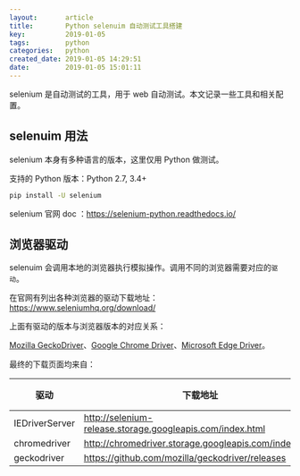 ```yaml
---
layout:       article
title:        Python selenuim 自动测试工具搭建
key:          2019-01-05
tags:         python
categories:   python
created_date: 2019-01-05 14:29:51
date:         2019-01-05 15:01:11
---
```


selenium 是自动测试的工具，用于 web 自动测试。本文记录一些工具和相关配置。

<!--more-->

## selenuim 用法

selenium 本身有多种语言的版本，这里仅用 Python 做测试。

支持的 Python 版本：Python 2.7, 3.4+

```sh
pip install -U selenium
```

selenium 官网 doc ：<https://selenium-python.readthedocs.io/>

## 浏览器驱动

selenuim 会调用本地的浏览器执行模拟操作。调用不同的浏览器需要对应的`驱动`。

在官网有列出各种浏览器的驱动下载地址：<https://www.seleniumhq.org/download/>

上面有驱动的版本与浏览器版本的对应关系：

[Mozilla GeckoDriver](https://github.com/mozilla/geckodriver/releases/)、[Google Chrome Driver](https://sites.google.com/a/chromium.org/chromedriver/)、[Microsoft Edge Driver](https://developer.microsoft.com/en-us/microsoft-edge/tools/webdriver/)。

最终的下载页面均来自：

|驱动|下载地址|备注|
|-|-|-|
|IEDriverServer|<http://selenium-release.storage.googleapis.com/index.html>||
|chromedriver|<http://chromedriver.storage.googleapis.com/index.html>||
|geckodriver|<https://github.com/mozilla/geckodriver/releases>||
